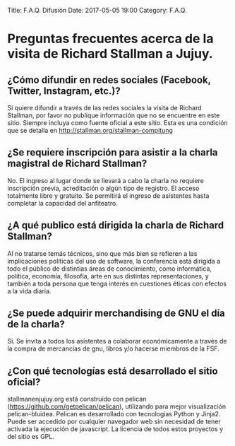 Title: F.A.Q. Difusión
Date: 2017-05-05 19:00
Category: F.A.Q.

# Preguntas frecuentes acerca de la visita de Richard Stallman a Jujuy.

## ¿Cómo difundir en redes sociales (Facebook, Twitter, Instagram, etc.)?

Si quiere difundir a través de las redes sociales la visita de Richard Stallman, por favor no publique información que no se encuentre en este sitio. 
Siempre incluya como fuente oficial a este sitio. Esta es una condición que se detalla en http://stallman.org/stallman-compitung

## ¿Se requiere inscripción para asistir a la charla magistral de Richard Stallman?

No. El ingreso al lugar donde se llevará a cabo la charla no requiere inscripción previa, acreditación o algún tipo de registro. El acceso totalmente libre y gratuito. 
Se permitirá el ingreso de asistentes hasta completar la capacidad del anfiteatro.

## ¿A qué publico está dirigida la charla de Richard Stallman?

Al no tratarse temás técnicos, sino que más bien se refieren a las implicaciones políticas del uso  de software, la conferencia está dirigida a todo el público de distintias áreas de conocimiento, como informática, política, economía, filosofía, arte en sus distintas representaciones, y también a toda persona que tenga interés en cuestiones éticas con
efectos a la vida diaria.

## ¿Se puede adquirir merchandising de GNU el día de la charla?

Si. Se invita a todos los asistentes a colaborar económicamente a través de la compra de mercancías de gnu, libros y/o hacerse miembros de la FSF.

## ¿Con qué tecnologías está desarrollado el sitio oficial?

stallmanenjujuy.org está construído con pelican (https://github.com/getpelican/pelican), utilizando para mejor visualización pelican-bluidea.
Pelican es desarrollado con tecnologías Python y Jinja2.
Puede ser accedido por cualquier navegador web sin necesidad de tener activada la ejecución de javascript.
La licencia de todos estos proyectos y del sitio es GPL.